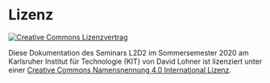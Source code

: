 # Lizenz

[![Creative Commons Lizenzvertrag](https://i.creativecommons.org/l/by/4.0/88x31.png)](http://creativecommons.org/licenses/by/4.0/)<br>

Diese <span xmlns:dct="http://purl.org/dc/terms/" property="dct:title">Dokumentation des Seminars L2D2 im Sommersemester 2020 am Karlsruher Institut für Technologie (KIT)</span> von <span xmlns:cc="http://creativecommons.org/ns#" property="cc:attributionName">David Lohner</span> ist lizenziert unter einer [Creative Commons Namensnennung 4.0 International Lizenz](http://creativecommons.org/licenses/by/4.0/).
